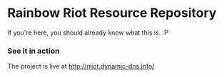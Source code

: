 # Rainbow Riot Resource Repository

If you're here, you should already know what this is. :P

### See it in action

The project is live at http://rriot.dynamic-dns.info/

